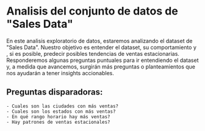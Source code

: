 # Analisis del conjunto de datos de "Sales Data"

En este analisis exploratorio de datos, estaremos analizando el dataset de "Sales Data". Nuestro objetivo es entender el dataset, su comportamiento y , si es posible, predecir posibles tendencias de ventas estacionarias. Responderemos algunas preguntas puntuales para ir entendiendo el dataset y, a medida que avancemos, surgirán más preguntas o planteamientos que nos ayudarán a tener insights accionables.
## Preguntas disparadoras:

    - Cuales son las ciudades con más ventas?
    - Cuales son los estados con más ventas?
    - En qué rango horario hay más ventas? 
    - Hay patrones de ventas estacionales?

    
